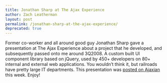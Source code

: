 ```yaml
---
title: Jonathan Sharp at The Ajax Experience
author: Zach Leatherman
layout: post
permalink: /jonathan-sharp-at-the-ajax-experience/
deprecated: true
---
```


Former co-worker and all around good guy Jonathan Sharp gave a presentation at The Ajax Experience about a project that he developed, and subsequently passed onto me around 3Q2008. A custom built UI component library based on jQuery, used by 450+ developers on 80+ internal and external web applications. You wouldn’t think it, but railroads have pretty large IT departments. This presentation was [posted on Ajaxian](http://ajaxian.com/archives/jquery-ajax-experience-framework-videos) this week. Enjoy!
